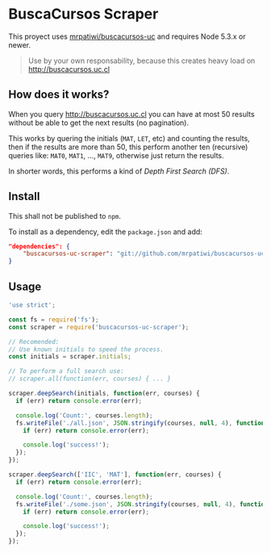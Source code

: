 # BuscaCursos Scraper

This proyect uses [mrpatiwi/buscacursos-uc](https://github.com/mrpatiwi/buscacursos-uc) and requires Node 5.3.x or newer.

> Use by your own responsability, because this creates heavy load on http://buscacursos.uc.cl

## How does it works?

When you query http://buscacursos.uc.cl you can have at most 50 results without be able to get the next results (no pagination).

This works by quering the initials (`MAT`, `LET`, etc) and counting the results, then if the results are more than 50, this perform another ten (recursive) queries like: `MAT0`, `MAT1`, ..., `MAT9`, otherwise just return the results.

In shorter words, this performs a kind of *Depth First Search (DFS)*.

## Install

This shall not be published to `npm`.

To install as a dependency, edit the `package.json` and add:

```json
"dependencies": {
    "buscacursos-uc-scraper": "git://github.com/mrpatiwi/buscacursos-uc-scraper.git"
}
```

## Usage

```javascript
'use strict';

const fs = require('fs');
const scraper = require('buscacursos-uc-scraper');

// Recomended:
// Use known initials to speed the process.
const initials = scraper.initials;

// To perform a full search use:
// scraper.all(function(err, courses) { ... }

scraper.deepSearch(initials, function(err, courses) {
  if (err) return console.error(err);

  console.log('Count:', courses.length);
  fs.writeFile('./all.json', JSON.stringify(courses, null, 4), function(err) {
    if (err) return console.error(err);

    console.log('success!');
  });
});
```

```javascript
scraper.deepSearch(['IIC', 'MAT'], function(err, courses) {
  if (err) return console.error(err);

  console.log('Count:', courses.length);
  fs.writeFile('./some.json', JSON.stringify(courses, null, 4), function(err) {
    if (err) return console.error(err);

    console.log('success!');
  });
});
```
